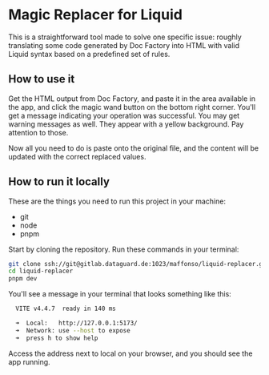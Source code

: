 # Magic Replacer for Liquid

This is a straightforward tool made to solve one specific issue: roughly translating some code generated by Doc Factory into HTML with valid Liquid syntax based on a predefined set of rules.

## How to use it

Get the HTML output from Doc Factory, and paste it in the area available in the app, and click the magic wand button on the bottom right corner. You'll get a message indicating your operation was successful. You may get warning messages as well. They appear with a yellow background. Pay attention to those.

Now all you need to do is paste onto the original file, and the content will be updated with the correct replaced values.
## How to run it locally

These are the things you need to run this project in your machine:

- git
- node
- pnpm

Start by cloning the repository. Run these commands in your terminal:

```bash
git clone ssh://git@gitlab.dataguard.de:1023/maffonso/liquid-replacer.git
cd liquid-replacer
pnpm dev
```

You'll see a message in your terminal that looks something like this:

```bash
  VITE v4.4.7  ready in 140 ms

  ➜  Local:   http://127.0.0.1:5173/
  ➜  Network: use --host to expose
  ➜  press h to show help
```

Access the address next to local on your browser, and you should see the app running.
